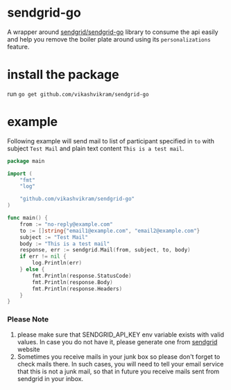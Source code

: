 # sendgrid-go
A wrapper around [sendgrid/sendgrid-go](https://github.com/sendgrid/sendgrid-go) library to consume the api easily and help you remove the boiler plate around using its `personalizations` feature.

# install the package
run `go get github.com/vikashvikram/sendgrid-go`

# example
Following example will send mail to list of participant specified in `to` with subject `Test Mail` and plain text content `This is a test mail`.

```go
package main

import (
	"fmt"
	"log"

	"github.com/vikashvikram/sendgrid-go"
)

func main() {
	from := "no-reply@example.com"
	to := []string{"email1@example.com", "email2@example.com"}
	subject := "Test Mail"
	body := "This is a test mail"
	response, err := sendgrid.Mail(from, subject, to, body)
	if err != nil {
		log.Println(err)
	} else {
		fmt.Println(response.StatusCode)
		fmt.Println(response.Body)
		fmt.Println(response.Headers)
	}
}
```
### Please Note
1. please make sure that SENDGRID_API_KEY env variable exists with valid values. In case you do not have it, please generate one from [sendgrid](https://sendgrid.com) website
2. Sometimes you receive mails in your junk box so please don't forget to check mails there. In such cases, you will need to tell your email service that this is not a junk mail, so that in future you receive mails sent from sendgrid in your inbox.

